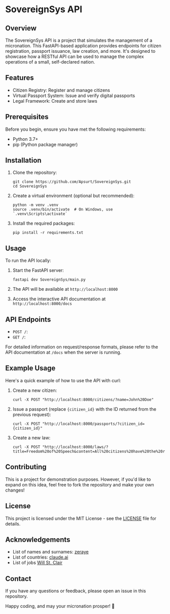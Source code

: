 # SovereignSys API

## Overview

The SovereignSys API is a project that simulates the management of a micronation. This FastAPI-based application provides endpoints for citizen registration, passport issuance, law creation, and more. It's designed to showcase how a RESTful API can be used to manage the complex operations of a small, self-declared nation.

## Features

- Citizen Registry: Register and manage citizens
- Virtual Passport System: Issue and verify digital passports
- Legal Framework: Create and store laws

## Prerequisites

Before you begin, ensure you have met the following requirements:

- Python 3.7+
- pip (Python package manager)

## Installation

1. Clone the repository:
   ```
   git clone https://github.com/Apsurt/SovereignSys.git
   cd SovereignSys
   ```

2. Create a virtual environment (optional but recommended):
   ```
   python -m venv .venv
   source .venv/bin/activate  # On Windows, use `.venv\Scripts\activate`
   ```

3. Install the required packages:
   ```
   pip install -r requirements.txt
   ```

## Usage

To run the API locally:

1. Start the FastAPI server:
   ```
   fastapi dev SovereignSys/main.py
   ```

2. The API will be available at `http://localhost:8000`

3. Access the interactive API documentation at `http://localhost:8000/docs`

## API Endpoints

- `POST /`: 
- `GET /`: 

For detailed information on request/response formats, please refer to the API documentation at `/docs` when the server is running.

## Example Usage

Here's a quick example of how to use the API with curl:

1. Create a new citizen:
   ```
   curl -X POST "http://localhost:8000/citizens/?name=John%20Doe"
   ```

2. Issue a passport (replace `{citizen_id}` with the ID returned from the previous request):
   ```
   curl -X POST "http://localhost:8000/passports/?citizen_id={citizen_id}"
   ```

3. Create a new law:
   ```
   curl -X POST "http://localhost:8000/laws/?title=Freedom%20of%20Speech&content=All%20citizens%20have%20the%20right%20to%20free%20speech"
   ```

## Contributing

This is a project for demonstration purposes. However, if you'd like to expand on this idea, feel free to fork the repository and make your own changes!

## License

This project is licensed under the MIT License - see the [LICENSE](LICENSE) file for details.

## Acknowledgements

- List of names and surnames: [zeraye](https://github.com/zeraye/names-surnames-list)
- List of countries: [claude.ai](https://claude.ai/)
- List of jobs [Will St. Clair](https://gist.github.com/wsc/1083459)

## Contact

If you have any questions or feedback, please open an issue in this repository.

Happy coding, and may your micronation prosper! 🏴